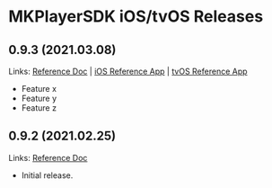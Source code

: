 
# MKPlayerSDK iOS/tvOS Releases

## 0.9.3 (2021.03.08)

Links: [Reference Doc](https://mkplayer.z13.web.core.windows.net/ios_tvos/docs/0.9.3/) | [iOS Reference App](https://mkplayer.z13.web.core.windows.net/ios_tvos/refapp/MKPlayer-RefApp-iOS-0.9.3.zip) | [tvOS Reference App](https://mkplayer.z13.web.core.windows.net/ios_tvos/refapp/MKPlayer-RefApp-tvOS-0.9.3.zip)
- Feature x
- Feature y
- Feature z

## 0.9.2 (2021.02.25)
Links: [Reference Doc](https://mkplayer.z13.web.core.windows.net/ios_tvos/docs/0.9.2/) 
- Initial release.
